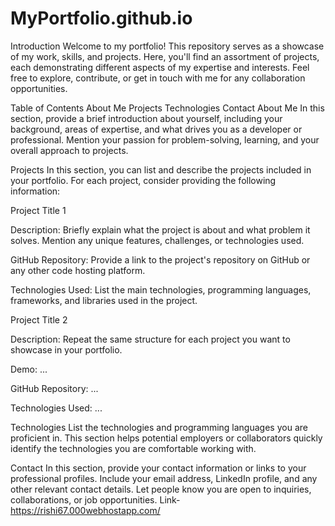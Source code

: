 # MyPortfolio.github.io
Introduction
Welcome to my portfolio! This repository serves as a showcase of my work, skills, and projects. Here, you'll find an assortment of projects, each demonstrating different aspects of my expertise and interests. Feel free to explore, contribute, or get in touch with me for any collaboration opportunities.

Table of Contents
About Me
Projects
Technologies
Contact
About Me
In this section, provide a brief introduction about yourself, including your background, areas of expertise, and what drives you as a developer or professional. Mention your passion for problem-solving, learning, and your overall approach to projects.

Projects
In this section, you can list and describe the projects included in your portfolio. For each project, consider providing the following information:

Project Title 1


Description: Briefly explain what the project is about and what problem it solves. Mention any unique features, challenges, or technologies used.



GitHub Repository: Provide a link to the project's repository on GitHub or any other code hosting platform.

Technologies Used: List the main technologies, programming languages, frameworks, and libraries used in the project.

Project Title 2

Description: Repeat the same structure for each project you want to showcase in your portfolio.

Demo: ...

GitHub Repository: ...

Technologies Used: ...

Technologies
List the technologies and programming languages you are proficient in. This section helps potential employers or collaborators quickly identify the technologies you are comfortable working with.

Contact
In this section, provide your contact information or links to your professional profiles. Include your email address, LinkedIn profile, and any other relevant contact details. Let people know you are open to inquiries, collaborations, or job opportunities.
Link- https://rishi67.000webhostapp.com/
